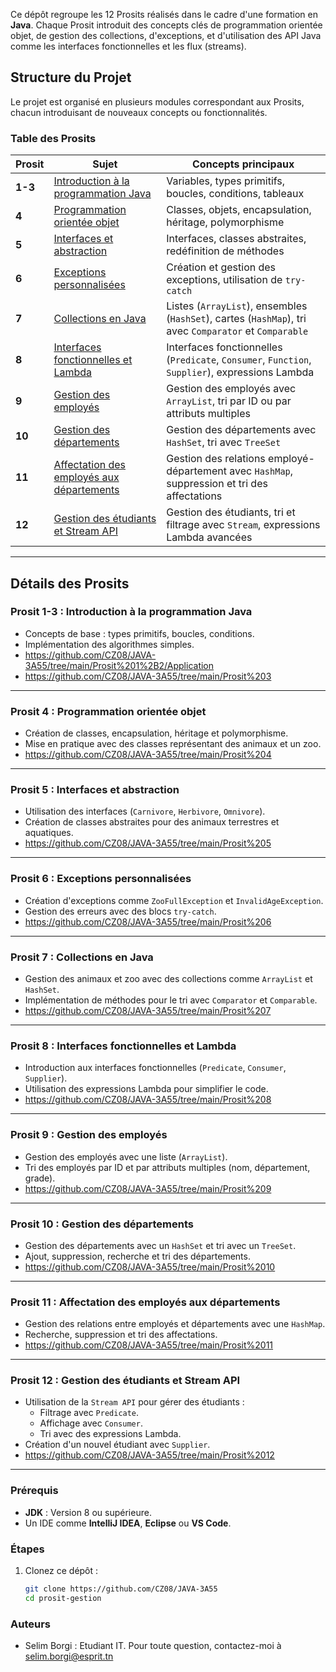 Ce dépôt regroupe les 12 Prosits réalisés dans le cadre d'une formation en **Java**. Chaque Prosit introduit des concepts clés de programmation orientée objet, de gestion des collections, d'exceptions, et d'utilisation des API Java comme les interfaces fonctionnelles et les flux (streams).

## Structure du Projet

Le projet est organisé en plusieurs modules correspondant aux Prosits, chacun introduisant de nouveaux concepts ou fonctionnalités.

### Table des Prosits

| Prosit  | Sujet                                                                                   | Concepts principaux                                                                                                                                                                                                                       |
|---------|-----------------------------------------------------------------------------------------|-------------------------------------------------------------------------------------------------------------------------------------------------------------------------------------------------------------------------------------------|
| **1-3** | [Introduction à la programmation Java](#prosit-1-3-introduction-à-la-programmation-java) | Variables, types primitifs, boucles, conditions, tableaux                                                                                                                                                                                |
| **4**   | [Programmation orientée objet](#prosit-4-programmation-orientée-objet)                  | Classes, objets, encapsulation, héritage, polymorphisme                                                                                                                                                                                  |
| **5**   | [Interfaces et abstraction](#prosit-5-interfaces-et-abstraction)                        | Interfaces, classes abstraites, redéfinition de méthodes                                                                                                                                                                                 |
| **6**   | [Exceptions personnalisées](#prosit-6-exceptions-personnalisées)                        | Création et gestion des exceptions, utilisation de `try-catch`                                                                                                                                                                           |
| **7**   | [Collections en Java](#prosit-7-collections-en-java)                                    | Listes (`ArrayList`), ensembles (`HashSet`), cartes (`HashMap`), tri avec `Comparator` et `Comparable`                                                                                                                                   |
| **8**   | [Interfaces fonctionnelles et Lambda](#prosit-8-interfaces-fonctionnelles-et-lambda)    | Interfaces fonctionnelles (`Predicate`, `Consumer`, `Function`, `Supplier`), expressions Lambda                                                                                                                                          |
| **9**   | [Gestion des employés](#prosit-9-gestion-des-employés)                                  | Gestion des employés avec `ArrayList`, tri par ID ou par attributs multiples                                                                                                                                                             |
| **10**  | [Gestion des départements](#prosit-10-gestion-des-départements)                        | Gestion des départements avec `HashSet`, tri avec `TreeSet`                                                                                                                                                                              |
| **11**  | [Affectation des employés aux départements](#prosit-11-affectation-des-employés-aux-départements) | Gestion des relations employé-département avec `HashMap`, suppression et tri des affectations                                                                                                                                             |
| **12**  | [Gestion des étudiants et Stream API](#prosit-12-gestion-des-étudiants-et-stream-api)  | Gestion des étudiants, tri et filtrage avec `Stream`, expressions Lambda avancées                                                                                                                                                        |

---

## Détails des Prosits

### Prosit 1-3 : Introduction à la programmation Java
- Concepts de base : types primitifs, boucles, conditions.
- Implémentation des algorithmes simples.
- https://github.com/CZ08/JAVA-3A55/tree/main/Prosit%201%2B2/Application
- https://github.com/CZ08/JAVA-3A55/tree/main/Prosit%203

---

### Prosit 4 : Programmation orientée objet
- Création de classes, encapsulation, héritage et polymorphisme.
- Mise en pratique avec des classes représentant des animaux et un zoo.
- https://github.com/CZ08/JAVA-3A55/tree/main/Prosit%204

---

### Prosit 5 : Interfaces et abstraction
- Utilisation des interfaces (`Carnivore`, `Herbivore`, `Omnivore`).
- Création de classes abstraites pour des animaux terrestres et aquatiques.
- https://github.com/CZ08/JAVA-3A55/tree/main/Prosit%205

---

### Prosit 6 : Exceptions personnalisées
- Création d'exceptions comme `ZooFullException` et `InvalidAgeException`.
- Gestion des erreurs avec des blocs `try-catch`.
- https://github.com/CZ08/JAVA-3A55/tree/main/Prosit%206

---

### Prosit 7 : Collections en Java
- Gestion des animaux et zoo avec des collections comme `ArrayList` et `HashSet`.
- Implémentation de méthodes pour le tri avec `Comparator` et `Comparable`.
- https://github.com/CZ08/JAVA-3A55/tree/main/Prosit%207

---

### Prosit 8 : Interfaces fonctionnelles et Lambda
- Introduction aux interfaces fonctionnelles (`Predicate`, `Consumer`, `Supplier`).
- Utilisation des expressions Lambda pour simplifier le code.
- https://github.com/CZ08/JAVA-3A55/tree/main/Prosit%208

---

### Prosit 9 : Gestion des employés
- Gestion des employés avec une liste (`ArrayList`).
- Tri des employés par ID et par attributs multiples (nom, département, grade).
- https://github.com/CZ08/JAVA-3A55/tree/main/Prosit%209

---

### Prosit 10 : Gestion des départements
- Gestion des départements avec un `HashSet` et tri avec un `TreeSet`.
- Ajout, suppression, recherche et tri des départements.
- https://github.com/CZ08/JAVA-3A55/tree/main/Prosit%2010

---

### Prosit 11 : Affectation des employés aux départements
- Gestion des relations entre employés et départements avec une `HashMap`.
- Recherche, suppression et tri des affectations.
- https://github.com/CZ08/JAVA-3A55/tree/main/Prosit%2011

---

### Prosit 12 : Gestion des étudiants et Stream API
- Utilisation de la `Stream API` pour gérer des étudiants :
  - Filtrage avec `Predicate`.
  - Affichage avec `Consumer`.
  - Tri avec des expressions Lambda.
- Création d'un nouvel étudiant avec `Supplier`.
- https://github.com/CZ08/JAVA-3A55/tree/main/Prosit%2012

---


### Prérequis
- **JDK** : Version 8 ou supérieure.
- Un IDE comme **IntelliJ IDEA**, **Eclipse** ou **VS Code**.

### Étapes
1. Clonez ce dépôt :  
   ```bash
   git clone https://github.com/CZ08/JAVA-3A55
   cd prosit-gestion

### Auteurs
- Selim Borgi : Etudiant IT.
Pour toute question, contactez-moi à selim.borgi@esprit.tn

